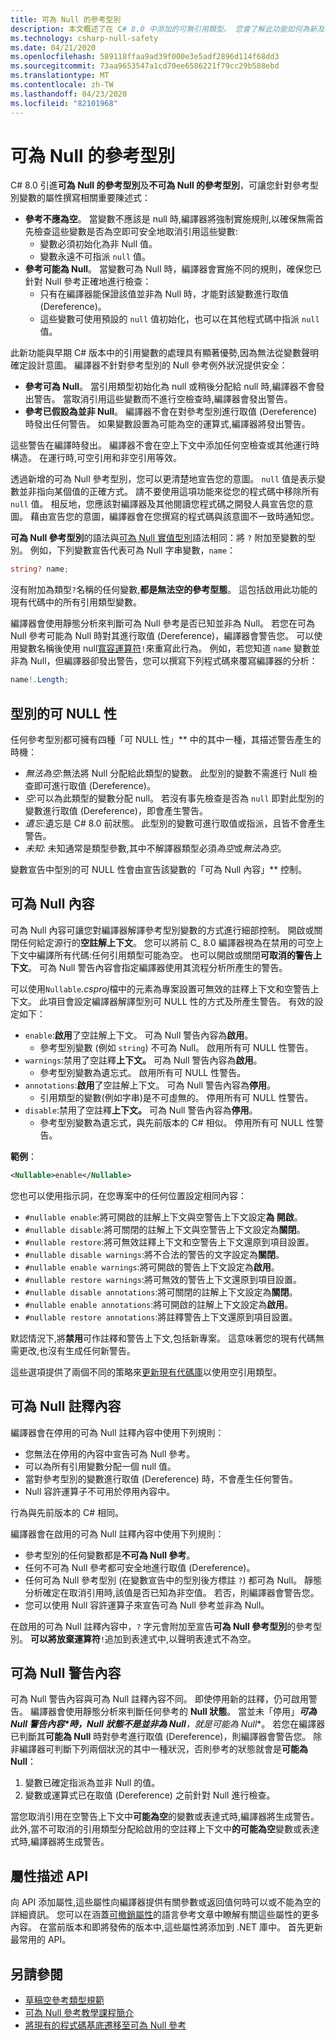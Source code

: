 ```yaml
---
title: 可為 Null 的參考型別
description: 本文概述了在 C# 8.0 中添加的可無引用類型。 您會了解此功能如何為新及現有的專案，針對 Null 參考例外狀況提供安全。
ms.technology: csharp-null-safety
ms.date: 04/21/2020
ms.openlocfilehash: 589118ffaa9ad39f000e3e5adf2896d114f68dd3
ms.sourcegitcommit: 73aa9653547a1cd70ee6586221f79cc29b588ebd
ms.translationtype: MT
ms.contentlocale: zh-TW
ms.lasthandoff: 04/23/2020
ms.locfileid: "82101968"
---
```

# <a name="nullable-reference-types"></a>可為 Null 的參考型別

C# 8.0 引進**可為 Null 的參考型別**及**不可為 Null 的參考型別**，可讓您針對參考型別變數的屬性撰寫相關重要陳述式：

- **參考不應為空**。 當變數不應該是 null 時,編譯器將強制實施規則,以確保無需首先檢查這些變數是否為空即可安全地取消引用這些變數:
  - 變數必須初始化為非 Null 值。
  - 變數永遠不可指派 `null` 值。
- **參考可能為 Null**。 當變數可為 Null 時，編譯器會實施不同的規則，確保您已針對 Null 參考正確地進行檢查：
  - 只有在編譯器能保證該值並非為 Null 時，才能對該變數進行取值 (Dereference)。
  - 這些變數可使用預設的 `null` 值初始化，也可以在其他程式碼中指派 `null` 值。

此新功能與早期 C# 版本中的引用變數的處理具有顯著優勢,因為無法從變數聲明確定設計意圖。 編譯器不針對參考型別的 Null 參考例外狀況提供安全：

- **參考可為 Null**。 當引用類型初始化為 null 或稍後分配給 null 時,編譯器不會發出警告。 當取消引用這些變數而不進行空檢查時,編譯器會發出警告。
- **參考已假設為並非 Null**。 編譯器不會在對參考型別進行取值 (Dereference) 時發出任何警告。 如果變數設置為可能為空的運算式,編譯器將發出警告。

這些警告在編譯時發出。 編譯器不會在空上下文中添加任何空檢查或其他運行時構造。 在運行時,可空引用和非空引用等效。

透過新增的可為 Null 參考型別，您可以更清楚地宣告您的意圖。 `null` 值是表示變數並非指向某個值的正確方式。 請不要使用這項功能來從您的程式碼中移除所有 `null` 值。 相反地，您應該對編譯器及其他閱讀您程式碼之開發人員宣告您的意圖。 藉由宣告您的意圖，編譯器會在您撰寫的程式碼與該意圖不一致時通知您。

**可為 Null 參考型別**的語法與[可為 Null 實值型別](language-reference/builtin-types/nullable-value-types.md)語法相同：將 `?` 附加至變數的型別。 例如，下列變數宣告代表可為 Null 字串變數，`name`：

```csharp
string? name;
```

沒有附加為類型`?`名稱的任何變數,**都是無法空的參考型態**。 這包括啟用此功能的現有代碼中的所有引用類型變數。

編譯器會使用靜態分析來判斷可為 Null 參考是否已知並非為 Null。 若您在可為 Null 參考可能為 Null 時對其進行取值 (Dereference)，編譯器會警告您。 可以使用變數名稱後使用 null[寬容運算符](language-reference/operators/null-forgiving.md)`!`來重寫此行為。 例如，若您知道 `name` 變數並非為 Null，但編譯器卻發出警告，您可以撰寫下列程式碼來覆寫編譯器的分析：

```csharp
name!.Length;
```

## <a name="nullability-of-types"></a>型別的可 NULL 性

任何參考型別都可擁有四種「可 NULL 性」** 中的其中一種，其描述警告產生的時機：

- *無法為空*:無法將 Null 分配給此類型的變數。 此型別的變數不需進行 Null 檢查即可進行取值 (Dereference)。
- *空*:可以為此類型的變數分配 null。 若沒有事先檢查是否為 `null` 即對此型別的變數進行取值 (Dereference)，即會產生警告。
- *遺忘*:遺忘是 C# 8.0 前狀態。 此型別的變數可進行取值或指派，且皆不會產生警告。
- *未知*: 未知通常是類型參數,其中不解譯器類型必須*為空*或*無法為空*。

變數宣告中型別的可 NULL 性會由宣告該變數的「可為 Null 內容」** 控制。

## <a name="nullable-contexts"></a>可為 Null 內容

可為 Null 內容可讓您對編譯器解譯參考型別變數的方式進行細部控制。 開啟或關閉任何給定源行的**空註解上下文**。 您可以將前 C_ 8.0 編譯器視為在禁用的可空上下文中編譯所有代碼:任何引用類型可能為空。 也可以開啟或關閉**可取消的警告上下文**。 可為 Null 警告內容會指定編譯器使用其流程分析所產生的警告。

可以使用`Nullable`*.csproj*檔中的元素為專案設置可無效的註釋上下文和空警告上下文。 此項目會設定編譯器解譯型別可 NULL 性的方式及所產生警告。 有效的設定如下：

- `enable`:**啟用**了空註解上下文。 可為 Null 警告內容為**啟用**。
  - 參考型別變數 (例如 `string`) 不可為 Null。  啟用所有可 NULL 性警告。
- `warnings`:禁用了空註釋**上下文。** 可為 Null 警告內容為**啟用**。
  - 參考型別變數為遺忘式。 啟用所有可 NULL 性警告。
- `annotations`:**啟用**了空註解上下文。 可為 Null 警告內容為**停用**。
  - 引用類型的變數(例如字串)是不可虛無的。 停用所有可 NULL 性警告。
- `disable`:禁用了空註釋**上下文。** 可為 Null 警告內容為**停用**。
  - 參考型別變數為遺忘式，與先前版本的 C# 相似。 停用所有可 NULL 性警告。

**範例**：

```xml
<Nullable>enable</Nullable>
```

您也可以使用指示詞，在您專案中的任何位置設定相同內容：

- `#nullable enable`:將可開啟的註解上下文與空警告上下文設定**為 開啟**。
- `#nullable disable`:將可關閉的註解上下文與空警告上下文設定為**關閉**。
- `#nullable restore`:將可無效註釋上下文和空警告上下文還原到項目設置。
- `#nullable disable warnings`:將不合法的警告的文字設定為**關閉**。
- `#nullable enable warnings`:將可開啟的警告上下文設定為**啟用**。
- `#nullable restore warnings`:將可無效的警告上下文還原到項目設置。
- `#nullable disable annotations`:將可關閉的註解上下文設定為**關閉**。
- `#nullable enable annotations`:將可開啟的註解上下文設定為**啟用**。
- `#nullable restore annotations`:將註釋警告上下文還原到項目設置。

默認情況下,將**禁用**可作註釋和警告上下文,包括新專案。 這意味著您的現有代碼無需更改,也沒有生成任何新警告。

這些選項提供了兩個不同的策略來[更新現有代碼庫](nullable-migration-strategies.md)以使用空引用類型。

## <a name="nullable-annotation-context"></a>可為 Null 註釋內容

編譯器會在停用的可為 Null 註釋內容中使用下列規則：

- 您無法在停用的內容中宣告可為 Null 參考。
- 可以為所有引用變數分配一個 null 值。
- 當對參考型別的變數進行取值 (Dereference) 時，不會產生任何警告。
- Null 容許運算子不可用於停用內容中。

行為與先前版本的 C# 相同。

編譯器會在啟用的可為 Null 註釋內容中使用下列規則：

- 參考型別的任何變數都是**不可為 Null 參考**。
- 任何不可為 Null 參考都可安全地進行取值 (Dereference)。
- 任何可為 Null 參考型別 (在變數宣告中的型別後方標註 `?`) 都可為 Null。 靜態分析確定在取消引用時,該值是否已知為非空值。 若否，則編譯器會警告您。
- 您可以使用 Null 容許運算子來宣告可為 Null 參考並非為 Null。

在啟用的可為 Null 註釋內容中，`?` 字元會附加至宣告**可為 Null 參考型別**的參考型別。 **可以將放棄運算符**`!`追加到表達式中,以聲明表達式不為空。

## <a name="nullable-warning-context"></a>可為 Null 警告內容

可為 Null 警告內容與可為 Null 註釋內容不同。 即使停用新的註釋，仍可啟用警告。 編譯器會使用靜態分析來判斷任何參考的 **Null 狀態**。 當並未「停用」*****可為 Null 警告內容*時，Null 狀態不是**並非為 Null**，就是**可能為 Null**。 若您在編譯器已判斷其**可能為 Null** 時對參考進行取值 (Dereference)，則編譯器會警告您。 除非編譯器可判斷下列兩個狀況的其中一種狀況，否則參考的狀態就會是**可能為 Null**：

1. 變數已確定指派為並非 Null 的值。
1. 變數或運算式已在取值 (Dereference) 之前針對 Null 進行檢查。

當您取消引用在空警告上下文中**可能為空**的變數或表達式時,編譯器將生成警告。 此外,當不可取消的引用類型分配給啟用的空註釋上下文中**的可能為空**變數或表達式時,編譯器將生成警告。

## <a name="attributes-describe-apis"></a>屬性描述 API

向 API 添加屬性,這些屬性向編譯器提供有關參數或返回值何時可以或不能為空的詳細資訊。 您可以在涵蓋[可撤銷屬性](language-reference/attributes/nullable-analysis.md)的語言參考文章中瞭解有關這些屬性的更多內容。 在當前版本和即將發佈的版本中,這些屬性將添加到 .NET 庫中。 首先更新最常用的 API。

## <a name="see-also"></a>另請參閱

- [草稿空參考類型規範](~/_csharplang/proposals/csharp-8.0/nullable-reference-types-specification.md)
- [可為 Null 參考教學課程簡介](tutorials/nullable-reference-types.md)
- [將現有的程式碼基底遷移至可為 Null 參考](tutorials/upgrade-to-nullable-references.md)
